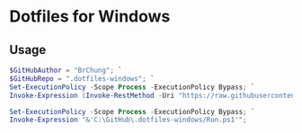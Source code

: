 # Dotfiles for Windows

## Usage

```Powershell
$GitHubAuthor = "BrChung"; `
$GitHubRepo = ".dotfiles-windows"; `
Set-ExecutionPolicy -Scope Process -ExecutionPolicy Bypass; `
Invoke-Expression (Invoke-RestMethod -Uri "https://raw.githubusercontent.com/${GitHubAuthor}/${GitHubRepo}/main/Bootstrap.ps1");
```

```Powershell
Set-ExecutionPolicy -Scope Process -ExecutionPolicy Bypass; `
Invoke-Expression "&'C:\GitHub\.dotfiles-windows/Run.ps1'";
```
